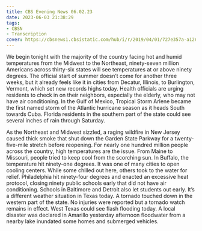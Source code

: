 ```yaml
---
title: CBS Evening News 06.02.23
date: 2023-06-03 21:38:29
tags:
- CBSN
- Transcription
cover: https://cbsnews1.cbsistatic.com/hub/i/r/2019/04/01/727e357a-a126-4138-a2c5-4d3222669d57/thumbnail/640x360/3ff2761028dc5c65cc4f07acd54bcd5c/cbsn2-logo-1920x1080.jpg
---
```

We begin tonight with the majority of the country facing hot and humid temperatures from the Midwest to the Northeast, ninety-seven million Americans across thirty-six states will see temperatures at or above ninety degrees. The official start of summer doesn’t come for another three weeks, but it already feels like it in cities from Decatur, Illinois, to Burlington, Vermont, which set new records highs today. Health officials are urging residents to check in on their neighbors, especially the elderly, who may not have air conditioning. In the Gulf of Mexico, Tropical Storm Arlene became the first named storm of the Atlantic hurricane season as it heads South towards Cuba. Florida residents in the southern part of the state could see several inches of rain through Saturday. 

As the Northeast and Midwest sizzled, a raging wildfire in New Jersey caused thick smoke that shut down the Garden State Parkway for a twenty-five-mile stretch before reopening. For nearly one hundred million people across the country, high temperatures are the issue. From Maine to Missouri, people tried to keep cool from the scorching sun. In Buffalo, the temperature hit ninety-one degrees. It was one of many cities to open cooling centers. While some chilled out here, others took to the water for relief. Philadelphia hit ninety-four degrees and enacted an excessive heat protocol, closing ninety public schools early that did not have air conditioning. Schools in Baltimore and Detroit also let students out early. It’s a different weather situation in Texas today. A tornado touched down in the western part of the state. No injuries were reported but a tornado watch remains in effect. West Texas could see flash flooding today. A local disaster was declared in Amarillo yesterday afternoon floodwater from a nearby lake inundated some homes and submerged vehicles. 
